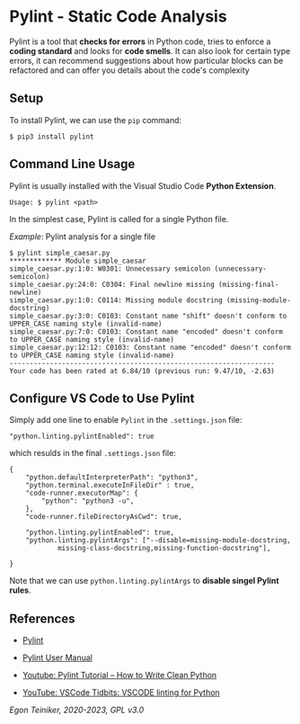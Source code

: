 
# Pylint - Static Code Analysis 

Pylint is a tool that **checks for errors** in Python code, tries to enforce a **coding standard** and looks for **code smells**. 
It can also look for certain type errors, it can recommend suggestions about how particular blocks can be refactored 
and can offer you details about the code's complexity

## Setup
To install Pylint, we can use the `pip` command:
```
$ pip3 install pylint
```

## Command Line Usage 

Pylint is usually installed with the Visual Studio Code **Python Extension**.

```
Usage: $ pylint <path> 
```

In the simplest case, Pylint is called for a single Python file.

_Example_: Pylint analysis for a single file
```
$ pylint simple_caesar.py 
************* Module simple_caesar
simple_caesar.py:1:0: W0301: Unnecessary semicolon (unnecessary-semicolon)
simple_caesar.py:24:0: C0304: Final newline missing (missing-final-newline)
simple_caesar.py:1:0: C0114: Missing module docstring (missing-module-docstring)
simple_caesar.py:3:0: C0103: Constant name "shift" doesn't conform to UPPER_CASE naming style (invalid-name)
simple_caesar.py:7:0: C0103: Constant name "encoded" doesn't conform to UPPER_CASE naming style (invalid-name)
simple_caesar.py:12:12: C0103: Constant name "encoded" doesn't conform to UPPER_CASE naming style (invalid-name)
------------------------------------------------------------------
Your code has been rated at 6.84/10 (previous run: 9.47/10, -2.63)
```

## Configure VS Code to Use Pylint

Simply add one line to enable `Pylint` in the `.settings.json` file:
```
"python.linting.pylintEnabled": true
```

which resulds in the final `.settings.json` file:
```
{
    "python.defaultInterpreterPath": "python3",
    "python.terminal.executeInFileDir" : true,
    "code-runner.executorMap": {
        "python": "python3 -u",
    },
    "code-runner.fileDirectoryAsCwd": true,
    
    "python.linting.pylintEnabled": true,
    "python.linting.pylintArgs": ["--disable=missing-module-docstring,
            missing-class-docstring,missing-function-docstring"],

}
```
Note that we can use `python.linting.pylintArgs` to **disable singel Pylint rules**.

## References 
* [Pylint](https://pypi.org/project/pylint/)

* [Pylint User Manual](http://pylint.pycqa.org/en/latest/)

* [Youtube: Pylint Tutorial – How to Write Clean Python](https://youtu.be/fFY5103p5-c)

* [YouTube: VSCode Tidbits: VSCODE linting for Python](https://youtu.be/eMIxokGhFHM)

*Egon Teiniker, 2020-2023, GPL v3.0*
